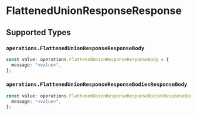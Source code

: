 # FlattenedUnionResponseResponse


## Supported Types

### `operations.FlattenedUnionResponseResponseBody`

```typescript
const value: operations.FlattenedUnionResponseResponseBody = {
  message: "<value>",
};
```

### `operations.FlattenedUnionResponseResponseBodiesResponseBody`

```typescript
const value: operations.FlattenedUnionResponseResponseBodiesResponseBody = {
  message: "<value>",
};
```

